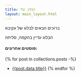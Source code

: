 ```yaml
---
title: הבלוג שלי
layout: main_layout.html
---
```

ברוכים הבאים לבלוג של עקיבא

הבלוג עדיין בהקמה, סליחה
#### פוסטים אחרונים:
{% for post in collections.posts -%}
- <a href="{{post.url}}">{{post.data.title}}</a>
{% endfor %}

